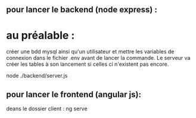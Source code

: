 ## pour lancer le backend (node express) : 
# au préalable :
créer une bdd mysql ainsi qu'un utilisateur et mettre les variables de connexion dans le fichier .env avant de lancer la commande. Le serveur va créer les tables à son lancement si celles ci n'existent pas encore.

node ./backend/server.js


## pour lancer le frontend (angular js): 
deans le dossier client : ng serve
